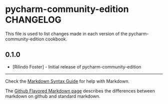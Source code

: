 pycharm-community-edition CHANGELOG
===================================

This file is used to list changes made in each version of the pycharm-community-edition cookbook.

0.1.0
-----
- [Rilindo Foster] - Initial release of pycharm-community-edition

- - -
Check the [Markdown Syntax Guide](http://daringfireball.net/projects/markdown/syntax) for help with Markdown.

The [Github Flavored Markdown page](http://github.github.com/github-flavored-markdown/) describes the differences between markdown on github and standard markdown.
